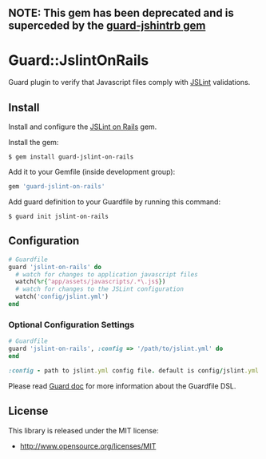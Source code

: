 ## NOTE: This gem has been deprecated and is superceded by the [guard-jshintrb gem](https://github.com/thegarage/guard-jshintrb)

Guard::JslintOnRails 
=============

Guard plugin to verify that Javascript files comply with [JSLint](http://www.jslint.com/) validations.


Install
-------

Install and configure the [JSLint on Rails](https://github.com/psionides/jslint_on_rails) gem.

Install the gem:

    $ gem install guard-jslint-on-rails

Add it to your Gemfile (inside development group):

``` ruby
gem 'guard-jslint-on-rails'
```

Add guard definition to your Guardfile by running this command:

    $ guard init jslint-on-rails

Configuration
-------------

``` ruby
# Guardfile
guard 'jslint-on-rails' do
  # watch for changes to application javascript files
  watch(%r{^app/assets/javascripts/.*\.js$})
  # watch for changes to the JSLint configuration
  watch('config/jslint.yml')
end
```

### Optional Configuration Settings

```ruby
# Guardfile
guard 'jslint-on-rails', :config => '/path/to/jslint.yml' do
end

:config - path to jslint.yml config file. default is config/jslint.yml
```

Please read [Guard doc](https://github.com/guard/guard#readme) for more information about the Guardfile DSL.

## License

This library is released under the MIT license:

* http://www.opensource.org/licenses/MIT
